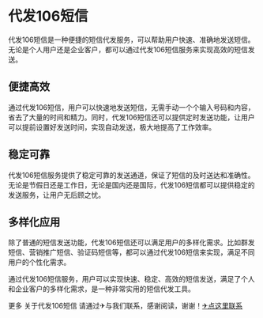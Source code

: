 # 代发106短信

代发106短信是一种便捷的短信代发服务，可以帮助用户快速、准确地发送短信。无论是个人用户还是企业客户，都可以通过代发106短信服务来实现高效的短信发送。

## 便捷高效

通过代发106短信，用户可以快速地发送短信，无需手动一个个输入号码和内容，省去了大量的时间和精力。同时，代发106短信还可以提供定时发送功能，让用户可以提前设置好发送时间，实现自动发送，极大地提高了工作效率。

## 稳定可靠

代发106短信服务提供了稳定可靠的发送通道，保证了短信的及时送达和准确性。无论是节假日还是工作日，无论是国内还是国际，代发106短信都可以提供稳定的发送服务，让用户无后顾之忧。

## 多样化应用

除了普通的短信发送功能，代发106短信还可以满足用户的多样化需求。比如群发短信、营销推广短信、验证码短信等，都可以通过代发106短信来实现，满足不同用户的个性化需求。

通过代发106短信服务，用户可以实现快速、稳定、高效的短信发送，满足了个人和企业客户的多样化需求，是一种非常实用的短信代发工具。

更多 关于代发106短信 请通过✈与我们联系，感谢阅读，谢谢！[✈点这里联系](https://lm.k02.cc)